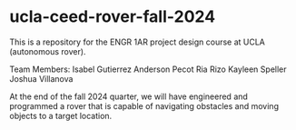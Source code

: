 # ucla-ceed-rover-fall-2024
This is a repository for the ENGR 1AR project design course at UCLA (autonomous rover).

Team Members:
Isabel Gutierrez
Anderson Pecot
Ria Rizo
Kayleen Speller
Joshua Villanova

At the end of the fall 2024 quarter, we will have engineered and programmed a rover that is capable of navigating obstacles and moving objects to a target location.
